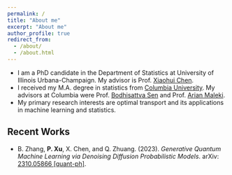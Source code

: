 ```yaml
---
permalink: /
title: "About me"
excerpt: "About me"
author_profile: true
redirect_from: 
  - /about/
  - /about.html
---
```


* I am a PhD candidate in the Department of Statistics at University of Illinois Urbana-Champaign. My advisor is Prof. [Xiaohui Chen](https://the-xiaohuichen.github.io/).
* I received my M.A. degree in statistics from [Columbia University](http://stat.columbia.edu/). My advisors at Columbia were Prof. [Bodhisattva Sen](http://www.stat.columbia.edu/~bodhi/Bodhi/Welcome.html) and Prof. [Arian Maleki](https://sites.google.com/site/malekiarian/).
* My primary research interests are optimal transport and its applications in machine learning and statistics.


## Recent Works
* B. Zhang, **P. Xu**, X. Chen, and Q. Zhuang. (2023). *Generative Quantum Machine Learning via Denoising Diffusion Probabilistic Models*. arXiv: [2310.05866 [quant-ph]](https://arxiv.org/abs/2310.05866).

